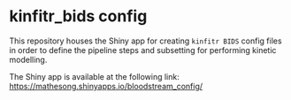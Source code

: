 
# kinfitr_bids config

<!-- badges: start -->
<!-- badges: end -->

This repository houses the Shiny app for creating `kinfitr BIDS` config files in order to define the pipeline steps and subsetting for performing kinetic modelling.

The Shiny app is available at the following link: https://mathesong.shinyapps.io/bloodstream_config/
